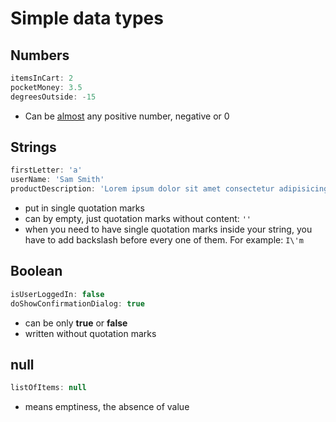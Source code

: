 # Simple data types

<!-- TODO: Write a proper intro -->

## Numbers

```js
itemsInCart: 2
pocketMoney: 3.5
degreesOutside: -15
```
- Can be [almost](https://developer.mozilla.org/en-US/docs/Web/JavaScript/Reference/Global_Objects/Number#Properties) any positive number, negative or 0

## Strings

```js
firstLetter: 'a'
userName: 'Sam Smith'
productDescription: 'Lorem ipsum dolor sit amet consectetur adipisicing elit. Perferendis eius eum enim ab doloremque quaerat quibusdam. Dolorum sint dolores rerum!'
```
- put in single quotation marks
- can by empty, just quotation marks without content: `''`
- when you need to have single quotation marks inside your string, you have to add backslash before every one of them. For example: `I\'m`

## Boolean

```js
isUserLoggedIn: false
doShowConfirmationDialog: true
```
- can be only **true** or **false**
- written without quotation marks

## null

```js
listOfItems: null
```
- means emptiness, the absence of value